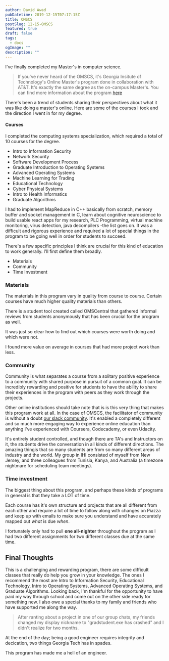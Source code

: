 ```yaml
---
author: David Awad
pubDatetime: 2019-12-15T07:17:15Z
title: OMSCS
postSlug: 12-15-OMSCS
featured: true
draft: false
tags:
  - docs
ogImage: ""
description: ""
---
```


I've finally completed my Master's in computer science.

> If you've never heard of the OMSCS, it's Georgia Insitute of Technology's Online Master's program done in collaboration with AT&T.
> It's exactly the same degree as the on-campus Master's. You can find more information about the program [here](http://www.omscs.gatech.edu/)

There's been a trend of students sharing their perspectives about what it was like doing a master's online. Here are some of the courses I took and the direction I went in for my degree.

#### Courses

I completed the computing systems specialization, which required a total of 10 courses for the degree.

- Intro to Information Security
- Network Security
- Software Development Process
- Graduate Introduction to Operating Systems
- Advanced Operating Systems
- Machine Learning for Trading
- Educational Technology
- Cyber Physical Systems
- Intro to Health Informatics
- Graduate Algorithms

I had to implement MapReduce in C++ basically from scratch, memory buffer and socket management in C, learn about cognitive neuroscience to build usable react apps for my research, PLC Programming, virtual machine monitoring, virus detection, java decompilers -the list goes on. It was a difficult and rigorous experience and required a lot of special things in the program to be going well in order for students to succeed.

There's a few specific principles I think are crucial for this kind of education to work generally. I'll first define them broadly.

- Materials
- Community
- Time Investment

### Materials

The materials in this program vary in quality from course to course. Certain courses have much higher quality materials than others.

There is a student tool created called OMSCentral that gathered informal reviews from students anonymously that has been crucial for the program as well.

It was just so clear how to find out which courses were worth doing and which were not.

I found more value on average in courses that had more project work than less.

### Community

Community is what separates a course from a solitary positive experience to a community with shared purpose in pursuit of a common goal. It can be incredibly rewarding and positive for students to have the ability to share their experiences in the program with peers as they work through the projects.

Other online institutions should take note that is is this very thing that makes this program work at all. In the case of OMSCS, the facilitator of community is without a doubt [our slack community](omscs-study.slack.com). It's enabled a completely different and so much more engaging way to experience online education than anything I've experienced with Coursera, Codecademy, or even Udacity.

It's entirely student controlled, and though there are TA's and Instructors on it, the students drive the conversation in all kinds of different directions. The amazing thingis that so many students are from so many different areas of industry and the world. My group in IHI consisted of myself from New Jersey, and three colleagues from Tunisia, Kanya, and Australia (a timezone nightmare for scheduling team meetings).

### Time investment

The biggest thing about this program, and perhaps these kinds of programs in general is that they take a LOT of time.

Each course has it's own structure and projects that are all different from each other and require a lot of time to follow along with changes on Piazza and keep up with emails to make sure you understand and have accurately mapped out _what_ is due _when_.

I fortunately only had to pull **one all-nighter** throughout the program as I had two different assignments for two different classes due at the same time.

## Final Thoughts

This is a challenging and rewarding program, there are some difficult classes that really do help you grow in your knowledge. The ones I recommend the most are Intro to Information Security, Educational Technology, Intro to Operating Systems, Advanced Operating Systems, and Graduate Algorithms. Looking back, I'm thankful for the opportunity to have paid my way through school and come out on the other side ready for something new. I also owe a special thanks to my family and friends who have supported me along the way.

> After ranting about a project in one of our group chats, my friends changed my display nickname to "gradstudent.exe has crashed" and I didn't realize for two months.

At the end of the day; being a good engineer requires integrity and decication, two things Georgia Tech has in spades.

This program has made me a hell of an engineer.
